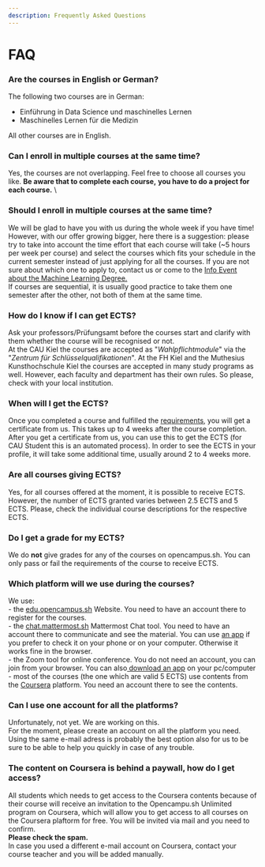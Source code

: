 ```yaml
---
description: Frequently Asked Questions
---
```


# FAQ

### Are the courses in English or German?&#x20;

The following two courses are in German:

* Einführung in Data Science und maschinelles Lernen
* Maschinelles Lernen für die Medizin

All other courses are in English.

### Can I enroll in multiple courses at the same time?&#x20;

Yes, the courses are not overlapping. Feel free to choose all courses you like. **Be aware that to complete each course,** **you have to do a project for each course.** \


### Should I enroll in multiple courses at the same time?

We will be glad to have you with us during the whole week if you have time!\
However, with our offer growing bigger, here there is a suggestion: please try to take into account the time effort that each course will take (\~5 hours per week per course) and select the courses which fits your schedule in the current semester instead of just applying for all the courses. If you are not sure about which one to apply to, contact us or come to the [Info Event about the Machine Learning Degree.](https://ml.opencampus.sh)\
If courses are sequential, it is usually good practice to take them one semester after the other, not both of them at the same time.

### **How do I know if I can get ECTS?**&#x20;

Ask your professors/Prüfungsamt before the courses start and clarify with them whether the course will be recognised or not.\
At the CAU Kiel the courses are accepted as "_Wahlpflichtmodule_" via the "_Zentrum für Schlüsselqualifikationen_". At the FH Kiel and the Muthesius Kunsthochschule Kiel the courses are accepted in many study programs as well. However, each faculty and department has their own rules. So please, check with your local institution.

### When will I get the ECTS?&#x20;

Once you completed a course and fulfilled the [requirements](course-projects/requirements.md), you will get a certificate from us. This takes up to 4 weeks after the course completion. After you get a certificate from us, you can use this to get the ECTS (for CAU Student this is an automated process). In order to see the ECTS in your profile, it will take some additional time, usually around 2 to 4 weeks more.

### Are all courses giving ECTS?&#x20;

Yes, for all courses offered at the moment, it is possible to receive ECTS. However, the number of ECTS granted varies between 2.5 ECTS and 5 ECTS. Please, check the individual course descriptions for the respective ECTS.

### Do I get a grade for my ECTS?

We do **not** give grades for any of the courses on opencampus.sh. You can only pass or fail the requirements of the course to receive ECTS.

### Which platform will we use during the courses?

We use:\
\- the [edu.opencampus.sh](./) Website. You need to have an account there to register for the courses.\
\- the [chat.mattermost.sh](./) Mattermost Chat tool. You need to have an account there to communicate and see the material. You can use [an app](https://mattermost.com/download/#mattermostApps) if you prefer to check it on your phone or on your computer. Otherwise it works fine in the browser.\
\- the Zoom tool for online conference. You do not need an account, you can join from your browser. You can also[ download an app](https://zoom.us/download) on your pc/computer\
\- most of the courses (the one which are valid 5 ECTS) use contents from the [Coursera](https://coursera.org/) platform. You need an account there to see the contents.

### Can I use one account for all the platforms?

Unfortunately, not yet. We are working on this.\
For the moment, please create an account on all the platform you need. Using the same e-mail adress is probably the best option also for us to be sure to be able to help you quickly in case of any trouble.

### The content on Coursera is behind a paywall, how do I get access?

All students which needs to get access to the Coursera contents because of their course will receive an invitation to the Opencampu.sh Unlimited program on Coursera, which will allow you to get access to all courses on the Coursera plaftorm for free. You will be invited via mail and you need to confirm. \
**Please check the spam.** \
In case you used a different e-mail account on Coursera, contact your course teacher and you will be added manually.
